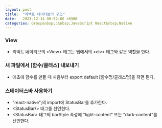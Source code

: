 ```yaml
---
layout: post
title:  "리액트 네이티브의 구조"
date:   2023-12-14 00:52:00 +0900
categories: Group&nbsp;:&nbsp;JavaScript React&nbsp;Native
---
```


### View

- 리액트 네이티브의 &lt;View> 태그는 웹에서의 &lt;div> 태그와 같은 역할을 한다.

### 새 파일에서 [함수/클래스] 내보내기

- 애초에 함수를 만들 때 처음부터 export default [함수명/클래스명]을 하면 된다.

### 스테이터스바 사용하기

- "react-native";의 import에 StatusBar를 추가한다.
- &lt;StatusBar/> 태그를 선언한다.
- &lt;StatusBar> 태그의 barStyle 속성에 "light-content" 또는 "dark-content"를 선언한다.